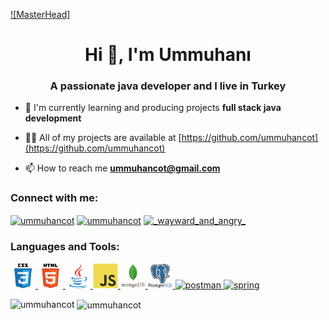 [![MasterHead]]([[[https://media.licdn.com/dms/image/v2/D5616AQGWLvy26b3Odw/profile-displaybackgroundimage-shrink_350_1400/profile-displaybackgroundimage-shrink_350_1400/0/1738933661493?e=1744243200&v=beta&t=8X6_txGAkVMpKe_cwF98BkewatzGx8Fh5js6HzTYt78](https://ca.slack-edge.com/T0719GDBFK3-U07FTCJ5SBB-0bfc88c6b6f3-512)](https://media.licdn.com/dms/image/v2/D5616AQGWLvy26b3Odw/profile-displaybackgroundimage-shrink_350_1400/profile-displaybackgroundimage-shrink_350_1400/0/1738933661493?e=1744243200&v=beta&t=8X6_txGAkVMpKe_cwF98BkewatzGx8Fh5js6HzTYt78)](https://media.licdn.com/dms/image/v2/D5616AQGWLvy26b3Odw/profile-displaybackgroundimage-shrink_350_1400/profile-displaybackgroundimage-shrink_350_1400/0/1738933661493?e=1744243200&v=beta&t=8X6_txGAkVMpKe_cwF98BkewatzGx8Fh5js6HzTYt78))
<h1 align="center">Hi 👋, I'm Ummuhanı</h1>
<h3 align="center">A passionate java developer and I live in Turkey</h3>

- 🌱 I'm currently learning and producing projects **full stack java development**

- 👨‍💻 All of my projects are available at [https://github.com/ummuhancot](https://github.com/ummuhancot)

- 📫 How to reach me **ummuhancot@gmail.com**

<h3 align="left">Connect with me:</h3>
<p align="left">
<a href="https://twitter.com/ummuhancot" target="blank"><img align="center" src="https://raw.githubusercontent.com/rahuldkjain/github-profile-readme-generator/master/src/images/icons/Social/twitter.svg" alt="ummuhancot" height="30" width="40" /></a>
<a href="https://linkedin.com/in/ummuhancot" target="blank"><img align="center" src="https://raw.githubusercontent.com/rahuldkjain/github-profile-readme-generator/master/src/images/icons/Social/linked-in-alt.svg" alt="ummuhancot" height="30" width="40" /></a>
<a href="https://instagram.com/_wayward_and_angry_" target="blank"><img align="center" src="https://raw.githubusercontent.com/rahuldkjain/github-profile-readme-generator/master/src/images/icons/Social/instagram.svg" alt="_wayward_and_angry_" height="30" width="40" /></a>
</p>

<h3 align="left">Languages and Tools:</h3>
<p align="left"> <a href="https://www.w3schools.com/css/" target="_blank" rel="noreferrer"> <img src="https://raw.githubusercontent.com/devicons/devicon/master/icons/css3/css3-original-wordmark.svg" alt="css3" width="40" height="40"/> </a> <a href="https://www.w3.org/html/" target="_blank" rel="noreferrer"> <img src="https://raw.githubusercontent.com/devicons/devicon/master/icons/html5/html5-original-wordmark.svg" alt="html5" width="40" height="40"/> </a> <a href="https://www.java.com" target="_blank" rel="noreferrer"> <img src="https://raw.githubusercontent.com/devicons/devicon/master/icons/java/java-original.svg" alt="java" width="40" height="40"/> </a> <a href="https://developer.mozilla.org/en-US/docs/Web/JavaScript" target="_blank" rel="noreferrer"> <img src="https://raw.githubusercontent.com/devicons/devicon/master/icons/javascript/javascript-original.svg" alt="javascript" width="40" height="40"/> </a> <a href="https://www.mongodb.com/" target="_blank" rel="noreferrer"> <img src="https://raw.githubusercontent.com/devicons/devicon/master/icons/mongodb/mongodb-original-wordmark.svg" alt="mongodb" width="40" height="40"/> </a> <a href="https://www.postgresql.org" target="_blank" rel="noreferrer"> <img src="https://raw.githubusercontent.com/devicons/devicon/master/icons/postgresql/postgresql-original-wordmark.svg" alt="postgresql" width="40" height="40"/> </a> <a href="https://postman.com" target="_blank" rel="noreferrer"> <img src="https://www.vectorlogo.zone/logos/getpostman/getpostman-icon.svg" alt="postman" width="40" height="40"/> </a> <a href="https://spring.io/" target="_blank" rel="noreferrer"> <img src="https://www.vectorlogo.zone/logos/springio/springio-icon.svg" alt="spring" width="40" height="40"/> </a> </p>

<p><img align="left" src="https://github-readme-stats.vercel.app/api/top-langs?username=ummuhancot&show_icons=true&locale=en&layout=compact" alt="ummuhancot" /></p>

<p>&nbsp;<img align="center" src="https://github-readme-stats.vercel.app/api?username=ummuhancot&show_icons=true&locale=en" alt="ummuhancot" /></p>

